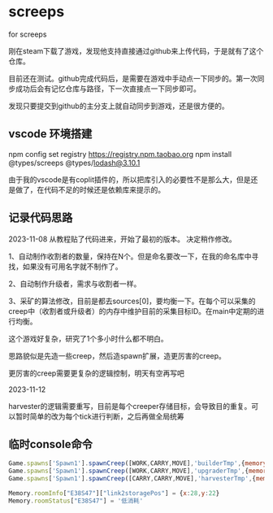 # screeps
for screeps

刚在steam下载了游戏，发现他支持直接通过github来上传代码，于是就有了这个仓库。

目前还在测试。github完成代码后，是需要在游戏中手动点一下同步的。第一次同步成功后会有记忆仓库与路径，下一次直接点一下同步即可。

发现只要提交到github的主分支上就自动同步到游戏，还是很方便的。

## vscode 环境搭建

npm config set registry https://registry.npm.taobao.org
npm install @types/screeps @types/lodash@3.10.1

由于我的vscode是有coplit插件的，所以把库引入的必要性不是那么大，但是还是做了，在代码不足的时候还是依赖库来提示的。

## 记录代码思路

2023-11-08
从教程贴了代码进来，开始了最初的版本。
决定稍作修改。

1、自动制作收割者的数量，保持在N个。但是命名要改一下，在我的命名库中寻找，如果没有可用名字就不制作了。

2、自动制作升级者，需求与收割者一样。

3、采矿的算法修改，目前是都去sources[0]，要均衡一下。在每个可以采集的creep中（收割者或升级者）的内存中维护目前的采集目标ID。在main中定期的进行均衡。

这个游戏好复杂，研究了1个多小时什么都不明白。

思路貌似是先造一些creep，然后造spawn扩展，造更厉害的creep。

更厉害的creep需要更复杂的逻辑控制，明天有空再写吧

2023-11-12

harvester的逻辑需要重写，目前是每个creeper存储目标，会导致目的重复。可以暂时简单的改为每个tick进行判断，之后再做全局统筹

## 临时console命令

```js
Game.spawns['Spawn1'].spawnCreep([WORK,CARRY,MOVE],'builderTmp',{memory:{role:'builder'}})
Game.spawns['Spawn1'].spawnCreep([WORK,CARRY,MOVE],'upgraderTmp',{memory:{role:'upgrader'}})
Game.spawns['Spawn1'].spawnCreep([CARRY,CARRY,MOVE],'harvesterTmp',{memory:{role:'harvester'}})
```


```js
Memory.roomInfo["E38S47"]["link2storagePos"] = {x:28,y:22}
Memory.roomStatus["E38S47"] = '低消耗'
```

